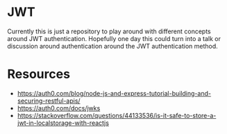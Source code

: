 # JWT

Currently this is just a repository to play around with different concepts around JWT authentication.
Hopefully one day this could turn into a talk or discussion around authentication around the JWT authentication method.

# Resources

- https://auth0.com/blog/node-js-and-express-tutorial-building-and-securing-restful-apis/
- https://auth0.com/docs/jwks
- https://stackoverflow.com/questions/44133536/is-it-safe-to-store-a-jwt-in-localstorage-with-reactjs
